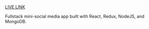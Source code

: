 [LIVE LINK](https://ancient-savannah-66901.herokuapp.com)

Fullstack mini-social media app built with React, Redux, NodeJS, and MongoDB.
